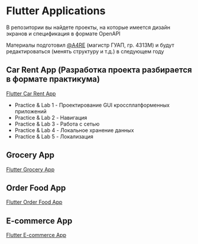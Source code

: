 # Flutter Applications

В репозитории вы найдете проекты, на которые имеется дизайн экранов и спецификация в формате OpenAPI


Материалы подготовил [@A4RE](https://github.com/A4RE) (магистр ГУАП, гр. 4313М) и будут редактироваться (менять структуру и т.д.) в следующем году

## Car Rent App (Разработка проекта разбирается в формате практикума)
[Flutter Car Rent App](https://www.figma.com/design/N5XJsNPI3qzT12kt8hUmCK/Flutter-App?node-id=3-46612&p=f&t=ffCUvZZYhGrbfqkm-0)

* Practice & Lab 1 - Проектирование GUI кроссплатформенных приложений
* Practice & Lab 2 - Навигация
* Practice & Lab 3 - Работа с сетью
* Practice & Lab 4 - Локальное хранение данных
* Practice & Lab 5 - Локализация

## Grocery App
[Flutter Grocery App](https://www.figma.com/design/s6VaZvoq1Ky2AqkcdMeVQQ/Flutter-Grocery-App?node-id=0-1&t=PtYHop2ooE8lyWBo-1)

## Order Food App
[Flutter Order Food App](https://www.figma.com/design/pWrAqZiEgxudZ2sGSJ7IVX/Order-Food-Flutter-App?t=PtYHop2ooE8lyWBo-1)

## E-commerce App
[Flutter E-commerce App](https://www.figma.com/design/89xUitMJ0OVKv1X7qblj2A/E-comerce-Flutter-App?t=PtYHop2ooE8lyWBo-1)

